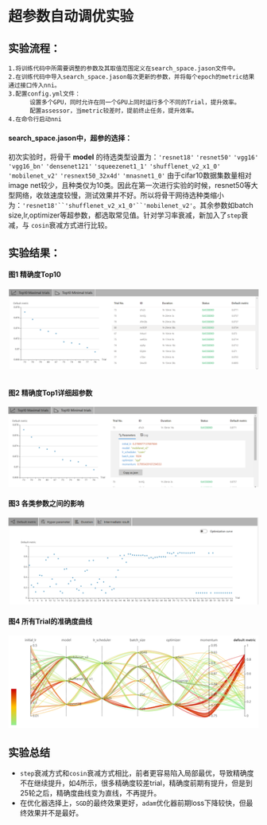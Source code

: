 # 超参数自动调优实验

## 实验流程：
```
1.将训练代码中所需要调整的参数及其取值范围定义在search_space.jason文件中。
2.在训练代码中导入search_space.jason每次更新的参数，并将每个epoch的metric结果通过接口传入nni。
3.配置config.yml文件：
      设置多个GPU，同时允许在同一个GPU上同时运行多个不同的Trial，提升效率。
      配置assessor，当metric较差时，提前终止任务，提升效率。
4.在命令行启动nni
```

#### search_space.jason中，超参的选择：
初次实验时，将骨干 **model** 的待选类型设置为：`'resnet18'` `'resnet50'` `'vgg16'` `'vgg16_bn'` `'densenet121'` `'squeezenet1_1'` `'shufflenet_v2_x1_0'` `'mobilenet_v2'` `'resnext50_32x4d'` `'mnasnet1_0'`
由于cifar10数据集数量相对image net较少，且种类仅为10类。因此在第一次进行实验的时候，resnet50等大型网络，收敛速度较慢，测试效果并不好。所以将骨干网待选种类缩小为：`'resnet18'``'shufflenet_v2_x1_0'``'mobilenet_v2'`。其余参数如batch size,lr,optimizer等超参数，都选取常见值。针对学习率衰减，新加入了`step`衰减，与  `cosin`衰减方式进行比较。

## 实验结果：
#### 图1 精确度Top10
![](./pic/image001.png "title")
```

```
#### 图2 精确度Top1详细超参数
![](./pic/image003.png "title")
#### 图3 各类参数之间的影响
![](./pic/image005.png "title")
#### 图4 所有Trial的准确度曲线
![](./pic/image007.png "title")

## 实验总结
* `step`衰减方式和`cosin`衰减方式相比，前者更容易陷入局部最优，导致精确度不在继续提升，如4所示，很多精确度较差trial，精确度前期有提升，但是到25轮之后，精确度曲线变为直线，不再提升。
* 在优化器选择上，`SGD`的最终效果更好，`adam`优化器前期loss下降较快，但最终效果并不是最好。
